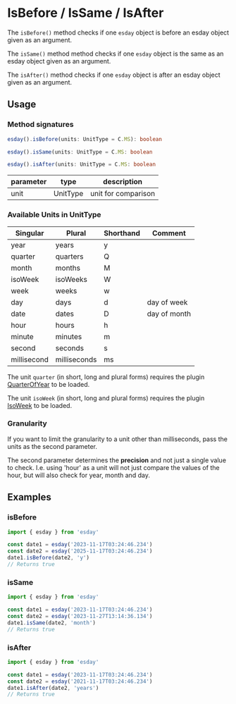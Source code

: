 # IsBefore / IsSame / IsAfter

The `isBefore()` method checks if one `esday` object is before an esday object given as an argument.

The `isSame()` method method checks if one `esday` object is the same as an esday object given as an argument.

The `isAfter()` method checks if one `esday` object is after an esday object given as an argument.

## Usage

### Method signatures
```typescript
esday().isBefore(units: UnitType = C.MS): boolean
```
```typescript
esday().isSame(units: UnitType = C.MS: boolean
```
```typescript
esday().isAfter(units: UnitType = C.MS: boolean
```

| parameter | type     | description         |
| --------- | -------- | ------------------- |
| unit      | UnitType | unit for comparison |

### Available Units in UnitType

| Singular    | Plural       | Shorthand | Comment      |
| ----------- | ------------ | --------- | ------------ |
| year        | years        | y         |              |
| quarter     | quarters     | Q         |              |
| month       | months       | M         |              |
| isoWeek     | isoWeeks     | W         |              |
| week        | weeks        | w         |              |
| day         | days         | d         | day of week  |
| date        | dates        | D         | day of month |
| hour        | hours        | h         |              |
| minute      | minutes      | m         |              |
| second      | seconds      | s         |              |
| millisecond | milliseconds | ms        |              |

The unit `quarter` (in short, long and plural forms) requires the plugin [QuarterOfYear](../plugins/quarterOfYear.md) to be loaded.

The unit `isoWeek` (in short, long and plural forms) requires the plugin [IsoWeek](../plugins/isoWeek.md) to be loaded.

### Granularity
If you want to limit the granularity to a unit other than milliseconds, pass the units as the second parameter.

The second parameter determines the **precision** and not just a single value to check. I.e. using 'hour' as a unit will not just compare the values of the hour, but will also check for year, month and day.

## Examples
### isBefore
```typescript
import { esday } from 'esday'

const date1 = esday('2023-11-17T03:24:46.234')
const date2 = esday('2025-11-17T03:24:46.234')
date1.isBefore(date2, 'y')
// Returns true
```

### isSame
```typescript
import { esday } from 'esday'

const date1 = esday('2023-11-17T03:24:46.234')
const date2 = esday('2023-11-27T13:14:36.134')
date1.isSame(date2, 'month')
// Returns true
```

### isAfter
```typescript
import { esday } from 'esday'

const date1 = esday('2023-11-17T03:24:46.234')
const date2 = esday('2021-11-17T03:24:46.234')
date1.isAfter(date2, 'years')
// Returns true
```

